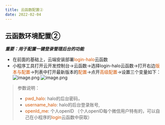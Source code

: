 ```yaml
---
title: 云函数配置②
date: 2022-02-04
---
```

## 云函数环境配置②
***重要：用于配置一键登录管理后台的功能***
- 在前面的基础上，云端安装部署<font style="color: #D35400;">login-halo</font>云函数
- 小程序工具打开云开发控制台->云函数->选择login-halo云函数->打开右边<font style="color: #D35400;">版本与配置</font>->列表中打开最新版本的<font style="color: #D35400;">配置</font>->点开<font style="color: #D35400;">高级配置</font>->设置三个变量如下：
![image.png](https://halo-block-1gcmmxstc7b049ae-1307615934.ap-shanghai.app.tcloudbase.com/upload/2022/02/image-634b54ef4eac412c869909c244ec8e0e.png)
![image.png](https://halo-block-1gcmmxstc7b049ae-1307615934.ap-shanghai.app.tcloudbase.com/upload/2022/02/image-b1194b177e354d96bd8349c851efaa14.png)
> 参数说明：
> - <font style="color: #D35400;">pwd_halo</font>: halo的后台密码，
> - <font style="color: #D35400;">username_halo</font>: halo的后台登录账号,
> - <font style="color: #D35400;">openId_me</font>: 个人openID
> （个人openID每个微信用户特有的，可以自己在小程序的<font style="color: #D35400;">login</font>云函数中获取） 
